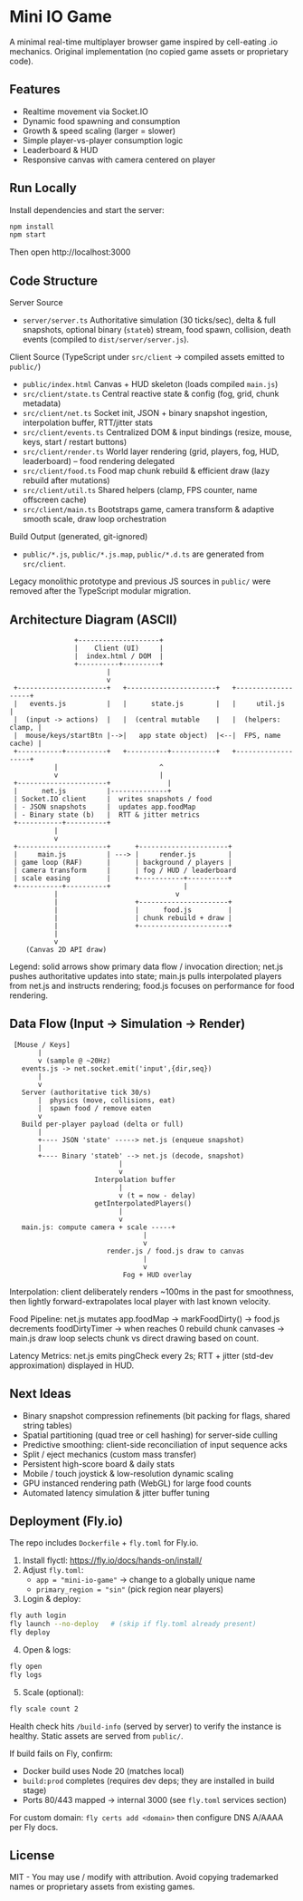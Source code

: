 # Mini IO Game

A minimal real-time multiplayer browser game inspired by cell-eating .io mechanics. Original implementation (no copied game assets or proprietary code).

## Features

- Realtime movement via Socket.IO
- Dynamic food spawning and consumption
- Growth & speed scaling (larger = slower)
- Simple player-vs-player consumption logic
- Leaderboard & HUD
- Responsive canvas with camera centered on player

## Run Locally

Install dependencies and start the server:

```bash
npm install
npm start
```

Then open http://localhost:3000

## Code Structure

Server Source

- `server/server.ts` Authoritative simulation (30 ticks/sec), delta & full snapshots, optional binary (`stateb`) stream, food spawn, collision, death events (compiled to `dist/server/server.js`).

Client Source (TypeScript under `src/client` -> compiled assets emitted to `public/`)

- `public/index.html` Canvas + HUD skeleton (loads compiled `main.js`)
- `src/client/state.ts` Central reactive state & config (fog, grid, chunk metadata)
- `src/client/net.ts` Socket init, JSON + binary snapshot ingestion, interpolation buffer, RTT/jitter stats
- `src/client/events.ts` Centralized DOM & input bindings (resize, mouse, keys, start / restart buttons)
- `src/client/render.ts` World layer rendering (grid, players, fog, HUD, leaderboard) – food rendering delegated
- `src/client/food.ts` Food map chunk rebuild & efficient draw (lazy rebuild after mutations)
- `src/client/util.ts` Shared helpers (clamp, FPS counter, name offscreen cache)
- `src/client/main.ts` Bootstraps game, camera transform & adaptive smooth scale, draw loop orchestration

Build Output (generated, git-ignored)

- `public/*.js`, `public/*.js.map`, `public/*.d.ts` are generated from `src/client`.

Legacy monolithic prototype and previous JS sources in `public/` were removed after the TypeScript modular migration.

## Architecture Diagram (ASCII)

```
			    +--------------------+
			    |    Client (UI)     |
			    |  index.html / DOM  |
			    +----------+---------+
						|
						v
 +----------------------+   +----------------------+   +-------------------+
 |   events.js          |   |      state.js        |   |     util.js       |
 |  (input -> actions)  |   |  (central mutable    |   |  (helpers: clamp, |
 |  mouse/keys/startBtn |-->|   app state object)  |<--|  FPS, name cache) |
 +-----------+----------+   +----------+-----------+   +-------------------+
		   |                         ^
		   v                         |
 +----------------------+              |
 |      net.js          |--------------+
 | Socket.IO client     |  writes snapshots / food
 | - JSON snapshots     |  updates app.foodMap
 | - Binary state (b)   |  RTT & jitter metrics
 +-----------+----------+
		   |
		   v
 +----------------------+      +----------------------+
 |     main.js          | ---> |     render.js        |
 | game loop (RAF)      |      | background / players |
 | camera transform     |      | fog / HUD / leaderboard
 | scale easing         |      +-----------+----------+
 +-----------+----------+                  |
		   |                             v
		   |                   +----------------------+
		   |                   |      food.js         |
		   |                   | chunk rebuild + draw |
		   |                   +----------------------+
		   |
		   v
    (Canvas 2D API draw)
```

Legend: solid arrows show primary data flow / invocation direction; net.js pushes authoritative updates into state; main.js pulls interpolated players from net.js and instructs rendering; food.js focuses on performance for food rendering.

## Data Flow (Input -> Simulation -> Render)

```
 [Mouse / Keys]
	   |
	   v (sample @ ~20Hz)
   events.js -> net.socket.emit('input',{dir,seq})
	   |
	   v
   Server (authoritative tick 30/s)
	   |  physics (move, collisions, eat)
	   |  spawn food / remove eaten
	   v
   Build per-player payload (delta or full)
	   |
	   +---- JSON 'state' -----> net.js (enqueue snapshot)
	   |
	   +---- Binary 'stateb' --> net.js (decode, snapshot)
						   |
						   v
					 Interpolation buffer
						   |
						   v (t = now - delay)
					 getInterpolatedPlayers()
						   |
						   v
   main.js: compute camera + scale -----+
								 |
								 v
					    render.js / food.js draw to canvas
								 |
								 v
							Fog + HUD overlay
```

Interpolation: client deliberately renders ~100ms in the past for smoothness, then lightly forward-extrapolates local player with last known velocity.

Food Pipeline: net.js mutates app.foodMap -> markFoodDirty() -> food.js decrements foodDirtyTimer -> when reaches 0 rebuild chunk canvases -> main.js draw loop selects chunk vs direct drawing based on count.

Latency Metrics: net.js emits pingCheck every 2s; RTT + jitter (std-dev approximation) displayed in HUD.

## Next Ideas

- Binary snapshot compression refinements (bit packing for flags, shared string tables)
- Spatial partitioning (quad tree or cell hashing) for server-side culling
- Predictive smoothing: client-side reconciliation of input sequence acks
- Split / eject mechanics (custom mass transfer)
- Persistent high-score board & daily stats
- Mobile / touch joystick & low-resolution dynamic scaling
- GPU instanced rendering path (WebGL) for large food counts
- Automated latency simulation & jitter buffer tuning

## Deployment (Fly.io)

The repo includes `Dockerfile` + `fly.toml` for Fly.io.

1. Install flyctl: https://fly.io/docs/hands-on/install/
2. Adjust `fly.toml`:
   - `app = "mini-io-game"` -> change to a globally unique name
   - `primary_region = "sin"` (pick region near players)
3. Login & deploy:

```bash
fly auth login
fly launch --no-deploy   # (skip if fly.toml already present)
fly deploy
```

4. Open & logs:

```bash
fly open
fly logs
```

5. Scale (optional):

```bash
fly scale count 2
```

Health check hits `/build-info` (served by server) to verify the instance is healthy. Static assets are served from `public/`.

If build fails on Fly, confirm:

- Docker build uses Node 20 (matches local)
- `build:prod` completes (requires dev deps; they are installed in build stage)
- Ports 80/443 mapped -> internal 3000 (see `fly.toml` services section)

For custom domain: `fly certs add <domain>` then configure DNS A/AAAA per Fly docs.

## License

MIT - You may use / modify with attribution. Avoid copying trademarked names or proprietary assets from existing games.
